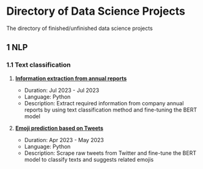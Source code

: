# Directory of Data Science Projects

The directory of finished/unfinished data science projects

## 1 NLP

### 1.1 Text classification

1. **[Information extraction from annual reports](https://github.com/yixiaowang2001/ds-project-directory/tree/main/NLP/text-classification/info-extraction-annual-reports)**

   - Duration: Jul 2023 - Jul 2023
   - Language: Python
   - Description: Extract required information from company annual reports by using text classification method and fine-tuning the BERT model

2. **[Emoji prediction based on Tweets](https://github.com/yixiaowang2001/ds-project-directory/tree/main/NLP/text-classification/emoji-prediction-based-on-tweets)**
   - Duration: Apr 2023 - May 2023
   - Language: Python
   - Description: Scrape raw tweets from Twitter and fine-tune the BERT model to classify texts and suggests related emojis
